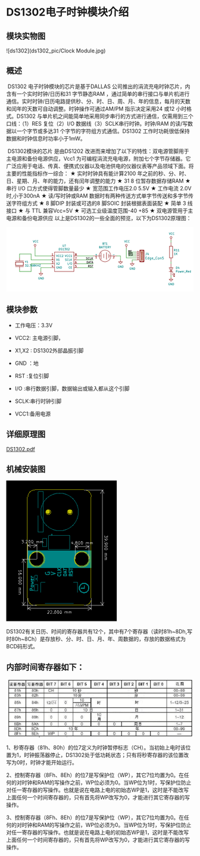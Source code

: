 # DS1302电子时钟模块介绍

## 模块实物图

![ds1302](ds1302_pic/Clock Module.jpg)

## 概述

​        DS1302 电子时钟模块的芯片是基于DALLAS 公司推出的涓流充电时钟芯片，内含有一个实时时钟/日历和31 字节静态RAM ，通过简单的串行接口与单片机进行通信。实时时钟/日历电路提供秒、分、时、日、周、月、年的信息，每月的天数和闰年的天数可自动调整。时钟操作可通过AM/PM 指示决定采用24 或12 小时格式。DS1302 与单片机之间能简单地采用同步串行的方式进行通信，仅需用到三个口线：（1）RES 复位（2）I/O 数据线（3）SCLK串行时钟。时钟/RAM 的读/写数据以一个字节或多达31 个字节的字符组方式通信。DS1302 工作时功耗很低保持数据和时钟信息时功率小于1mW。

​        DS1302模块的芯片 是由DS1202 改进而来增加了以下的特性：双电源管脚用于主电源和备份电源供应，Vcc1 为可编程涓流充电电源，附加七个字节存储器。它广泛应用于电话、传真、便携式仪器以及电池供电的仪器仪表等产品领域下面。将主要的性能指标作一综合：
★ 实时时钟具有能计算2100 年之前的秒、分、时、日、星期、月、年的能力，还有闰年调整的能力
★ 31 8 位暂存数据存储RAM
★ 串行 I/O 口方式使得管脚数量最少
★ 宽范围工作电压2.0 5.5V
★ 工作电流 2.0V 时,小于300nA
★ 读/写时钟或RAM 数据时有两种传送方式单字节传送和多字节传送字符组方式
★ 8 脚DIP 封装或可选的8 脚SOIC 封装根据表面装配
★ 简单 3 线接口
★ 与 TTL 兼容Vcc=5V
★ 可选工业级温度范围-40 +85
★ 双电源管用于主电源和备份电源供应
以上是DS1302的一些全面的预览，以下为DS1302原理图：

![tupian6](ds1302_pic/tupian6.png)



## 模块参数

- 工作电压：3.3V

- VCC2:  主电源引脚，

- X1,X2 : DS1302外部晶振引脚

- GND ：地

- RST :复位引脚

- I/O :串行数据引脚，数据输出或输入都从这个引脚

- SCLK:串行时钟引脚

- VCC1:备用电源

## 详细原理图

 [DS1302.pdf](DS1302图片/DS1302.pdf) 

##  机械安装图



![ds1302J](ds1302_pic/ds1302J.png)





 DS1302有关日历、时间的寄存器共有12个，其中有7个寄存器（读时81h~8Dh,写时80h~8Ch）是存放秒、分、时、日、月、年、周数据的，存放的数据格式为BCD码形式。

##  内部时间寄存器如下：

![TUDS1302](ds1302_pic/TUDS1302.png)

1、秒寄存器（81h、80h）的位7定义为时钟暂停标志（CH）。当初始上电时该位置为1，时钟振荡器停止，DS1302处于低功耗状态；只有将秒寄存器的该位置改写为0时，时钟才能开始运行。

2、控制寄存器（8Fh、8Eh）的位7是写保护位（WP），其它7位均置为0。在任何的对时钟和RAM的写操作之前，WP位必须为0。当WP位为1时，写保护位防止对任一寄存器的写操作。也就是说在电路上电的初始态WP是1，这时是不能改写上面任何一个时间寄存器的，只有首先将WP改写为0，才能进行其它寄存器的写操作。

3、控制寄存器（8Fh、8Eh）的位7是写保护位（WP），其它7位均置为0。在任何的对时钟和RAM的写操作之前，WP位必须为0。当WP位为1时，写保护位防止对任一寄存器的写操作。也就是说在电路上电的初始态WP是1，这时是不能改写上面任何一个时间寄存器的，只有首先将WP改写为0，才能进行其它寄存器的写操作。


